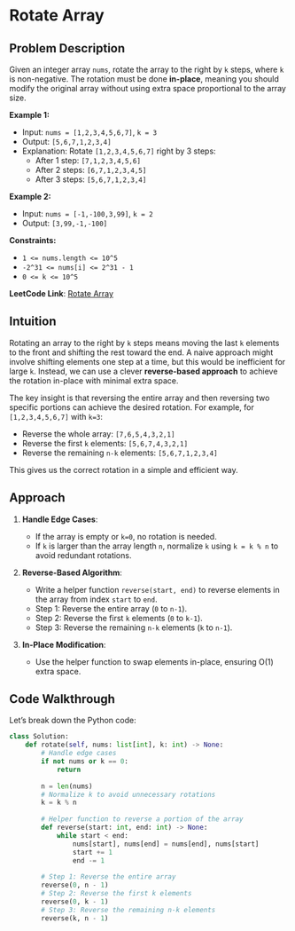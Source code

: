 # Rotate Array

## Problem Description

Given an integer array `nums`, rotate the array to the right by `k` steps, where `k` is non-negative. The rotation must be done **in-place**, meaning you should modify the original array without using extra space proportional to the array size.

**Example 1:**

- Input: `nums = [1,2,3,4,5,6,7]`, `k = 3`
- Output: `[5,6,7,1,2,3,4]`
- Explanation: Rotate `[1,2,3,4,5,6,7]` right by 3 steps:
  - After 1 step: `[7,1,2,3,4,5,6]`
  - After 2 steps: `[6,7,1,2,3,4,5]`
  - After 3 steps: `[5,6,7,1,2,3,4]`

**Example 2:**

- Input: `nums = [-1,-100,3,99]`, `k = 2`
- Output: `[3,99,-1,-100]`

**Constraints:**

- `1 <= nums.length <= 10^5`
- `-2^31 <= nums[i] <= 2^31 - 1`
- `0 <= k <= 10^5`

**LeetCode Link**: [Rotate Array](https://leetcode.com/problems/rotate-array)

## Intuition

Rotating an array to the right by `k` steps means moving the last `k` elements to the front and shifting the rest toward the end. A naive approach might involve shifting elements one step at a time, but this would be inefficient for large `k`. Instead, we can use a clever **reverse-based approach** to achieve the rotation in-place with minimal extra space.

The key insight is that reversing the entire array and then reversing two specific portions can achieve the desired rotation. For example, for `[1,2,3,4,5,6,7]` with `k=3`:

- Reverse the whole array: `[7,6,5,4,3,2,1]`
- Reverse the first `k` elements: `[5,6,7,4,3,2,1]`
- Reverse the remaining `n-k` elements: `[5,6,7,1,2,3,4]`

This gives us the correct rotation in a simple and efficient way.

## Approach

1. **Handle Edge Cases**:
   - If the array is empty or `k=0`, no rotation is needed.
   - If `k` is larger than the array length `n`, normalize `k` using `k = k % n` to avoid redundant rotations.

2. **Reverse-Based Algorithm**:
   - Write a helper function `reverse(start, end)` to reverse elements in the array from index `start` to `end`.
   - Step 1: Reverse the entire array (`0` to `n-1`).
   - Step 2: Reverse the first `k` elements (`0` to `k-1`).
   - Step 3: Reverse the remaining `n-k` elements (`k` to `n-1`).

3. **In-Place Modification**:
   - Use the helper function to swap elements in-place, ensuring O(1) extra space.

## Code Walkthrough

Let’s break down the Python code:

```python
class Solution:
    def rotate(self, nums: list[int], k: int) -> None:
        # Handle edge cases
        if not nums or k == 0:
            return
        
        n = len(nums)
        # Normalize k to avoid unnecessary rotations
        k = k % n
        
        # Helper function to reverse a portion of the array
        def reverse(start: int, end: int) -> None:
            while start < end:
                nums[start], nums[end] = nums[end], nums[start]
                start += 1
                end -= 1
        
        # Step 1: Reverse the entire array
        reverse(0, n - 1)
        # Step 2: Reverse the first k elements
        reverse(0, k - 1)
        # Step 3: Reverse the remaining n-k elements
        reverse(k, n - 1)
